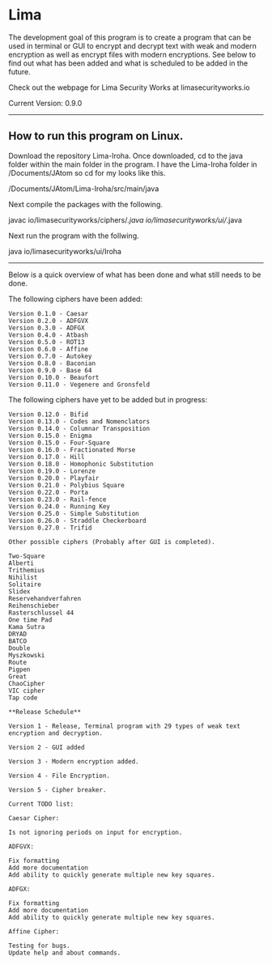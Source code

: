 # Lima

The development goal of this program is to create a program that can be used in terminal or GUI to encrypt and decrypt text with weak and modern encryption as well as encrypt files with modern encryptions. See below to find out what has been added and what is scheduled to be added in the future.

Check out the webpage for Lima Security Works at limasecurityworks.io

Current Version: 0.9.0

--------------------------------------
How to run this program on Linux.
--------------------------------------

Download the repository Lima-Iroha. Once downloaded, cd to the java folder within the main folder in the program. I have the Lima-Iroha folder in /Documents/JAtom so cd for my looks like this.

/Documents/JAtom/Lima-Iroha/src/main/java

Next compile the packages with the following.

javac io/limasecurityworks/ciphers/*.java io/limasecurityworks/ui/*.java

Next run the program with the follwing.

java io/limasecurityworks/ui/Iroha

-------------------------------------

Below is a quick overview of what has been done and what still needs to be done.

The following ciphers have been added:

    Version 0.1.0 - Caesar
    Version 0.2.0 - ADFGVX
    Version 0.3.0 - ADFGX
    Version 0.4.0 - Atbash
    Version 0.5.0 - ROT13
    Version 0.6.0 - Affine
    Version 0.7.0 - Autokey
    Version 0.8.0 - Baconian
    Version 0.9.0 - Base 64
    Version 0.10.0 - Beaufort
    Version 0.11.0 - Vegenere and Gronsfeld

The following ciphers have yet to be added but in progress:

    Version 0.12.0 - Bifid
    Version 0.13.0 - Codes and Nomenclators
    Version 0.14.0 - Columnar Transposition
    Version 0.15.0 - Enigma
    Version 0.15.0 - Four-Square
    Version 0.16.0 - Fractionated Morse
    Version 0.17.0 - Hill
    Version 0.18.0 - Homophonic Substitution
    Version 0.19.0 - Lorenze
    Version 0.20.0 - Playfair
    Version 0.21.0 - Polybius Square
    Version 0.22.0 - Porta
    Version 0.23.0 - Rail-fence
    Version 0.24.0 - Running Key
    Version 0.25.0 - Simple Substitution
    Version 0.26.0 - Straddle Checkerboard
    Version 0.27.0 - Trifid

    Other possible ciphers (Probably after GUI is completed).

    Two-Square
    Alberti
    Trithemius
    Nihilist
    Solitaire
    Slidex
    Reservehandverfahren
    Reihenschieber
    Rasterschlussel 44
    One time Pad
    Kama Sutra
    DRYAD
    BATCO
    Double
    Myszkowski
    Route
    Pigpen
    Great
    ChaoCipher
    VIC cipher
    Tap code

    **Release Schedule**

    Version 1 - Release, Terminal program with 29 types of weak text encryption and decryption.

    Version 2 - GUI added

    Version 3 - Modern encryption added.

    Version 4 - File Encryption.

    Version 5 - Cipher breaker.

    Current TODO list:

    Caesar Cipher:

    Is not ignoring periods on input for encryption.

    ADFGVX:

    Fix formatting
    Add more documentation
    Add ability to quickly generate multiple new key squares.

    ADFGX:

    Fix formatting
    Add more documentation
    Add ability to quickly generate multiple new key squares.

    Affine Cipher:

    Testing for bugs.
    Update help and about commands.
